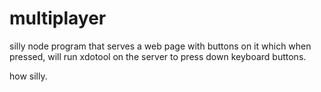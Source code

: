 multiplayer
===========

silly node program that serves a web page with buttons on it which when pressed,
will run xdotool on the server to press down keyboard buttons.

how silly.
